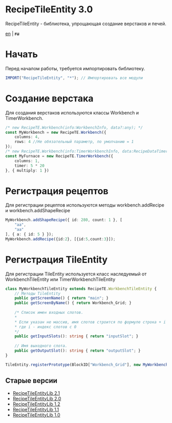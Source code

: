 # RecipeTileEntity 3.0
RecipeTileEntity - библиотека, упрощающая создание верстаков и печей.

[en](https://github.com/Wolf-Team/RecipeTileEntity/blob/main/README.md) | **ru**

# Начать
Перед началом работы, требуется импортировать библиотеку.
``` ts
IMPORT("RecipeTileEntity", "*"); // Импортировать все модули
```

# Создание верстака
Для создания верстаков используются классы Workbench и TimerWorkbench.
```ts
/* new RecipeTE.Workbench(info:WorkbenchInfo, data?:any); */
const MyWorkbench = new RecipeTE.Workbench({
    columns: 4,
    rows: 4 //Не обязательный параметр, по умолчанию = 1
});
/* new RecipeTE.Workbench(info:TimerWorkbenchInfo, data:RecipeDataTimer); */
const MyFurnace = new RecipeTE.TimerWorkbench({
    columns: 1,
    timer: 5 * 20
}, { multiply: 1 })
```

# Регистрация рецептов
Для регистрации рецептов используются методы workbench.addRecipe и workbench.addShapeRecipe
```ts
MyWorkbench.addShapeRecipe({ id: 280, count: 1 }, [
    "aa",
    "aa"
], { a: { id: 5 } });
MyWorkbench.addRecipe({id:2}, [{id:5,count:3}]);
```

# Регистрация TileEntity
Для регистрации TileEntity используется класс наследуемый от WorkbenchTileEntity или TimerWorkbenchTileEntity
```ts
class MyWorkbenchTileEntity extends RecipeTE.WorkbenchTileEntity {
    // Методы TileEntity
    public getScreenName() { return "main"; }
    public getScreenByName() { return Workbench_Grid; }
    
    /* Список имен входных слотов.
    *
    * Если указан не массив, имя слотов строится по формуле строка + i
    * где i - индекс слотов с 0
    */
    public getInputSlots(): string { return "inputSlot"; } 
    
    // Имя выходного слота.
    public getOutputSlot(): string { return "outputSlot"; }
}

TileEntity.registerPrototype(BlockID["Workbench_Grid"], new MyWorkbenchTileEntity(MyWorkbench));
```

## Старые версии
* [RecipeTileEntityLib 2.1](https://github.com/Wolf-Team/Libraries/blob/master/RecipeTileEntityLib.js)
* [RecipeTileEntityLib 2.0](https://github.com/Wolf-Team/Libraries/blob/e88db1ef28352867ed661e4ae3589e2a5c952aca/RecipeTileEntityLib.js)
* [RecipeTileEntityLib 1.2](https://github.com/Wolf-Team/Libraries/blob/d95d572b0692c3fa0aa770dc354f5d374999b8cf/RecipeTileEntityLib.js)
* [RecipeTileEntityLib 1.1](https://github.com/Wolf-Team/Libraries/blob/d3667ec852a31bbcb0a456c46dbaf06cf83bcc35/RecipeTileEntityLib.js)
* [RecipeTileEntityLib 1.0](https://github.com/Wolf-Team/Libraries/blob/cabfc1f465699e87ef1081defa21ef662456d8d5/RecipeTileEntityLib.js)